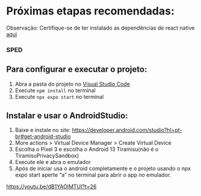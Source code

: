 # Próximas etapas recomendadas:
Observação: Certifique-se de ter instalado as dependências de react native [aqui](https://reactnative.dev/docs/environment-setup#installing-dependencies)

### SPED


## Para configurar e executar o projeto:
1. Abra a pasta do projeto no <u>Visual Studio Code</u>
2. Execute `npm install` no terminal
3. Execute `npx expo start` no terminal

## Instalar e usar o AndroidStudio:
1. Baixe e instale no site: https://developer.android.com/studio?hl=pt-br#get-android-studio
2. More actions > Virtual Device Manager > Create Virtual Device
3. Escolha o Pixel 3 e escolha o Android 13 Tiramisu(não é o TiramisuPrivacySandbox)
4. Execute ele e abra o emulador
5. Após de iniciar usa o android completamente e o projeto usando o npx expo start aperte “a” no terminal para abrir o app no emulador.

https://youtu.be/dB1YAOlMTUI?t=26
